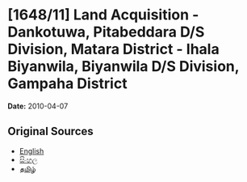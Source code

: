 # [1648/11] Land Acquisition  - Dankotuwa, Pitabeddara D/S Division, Matara District - Ihala Biyanwila, Biyanwila D/S Division, Gampaha District

**Date:** 2010-04-07

## Original Sources

- [English](https://documents.gov.lk/view/extra-gazettes/2010/4/1648-11_E.pdf)
- [සිංහල](https://documents.gov.lk/view/extra-gazettes/2010/4/1648-11_S.pdf)
- [தமிழ்](https://documents.gov.lk/view/extra-gazettes/2010/4/1648-11_T.pdf)
